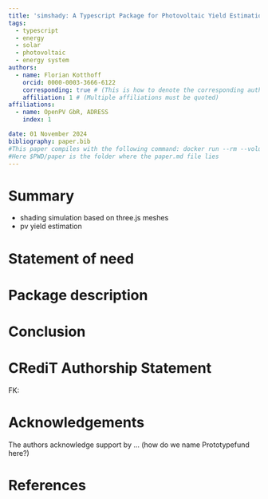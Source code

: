 ```yaml
---
title: 'simshady: A Typescript Package for Photovoltaic Yield Estimation Based on 3D Meshes'
tags:
  - typescript
  - energy
  - solar
  - photovoltaic
  - energy system
authors:
  - name: Florian Kotthoff
    orcid: 0000-0003-3666-6122
    corresponding: true # (This is how to denote the corresponding author)
    affiliation: 1 # (Multiple affiliations must be quoted)
affiliations:
  - name: OpenPV GbR, ADRESS
    index: 1

date: 01 November 2024
bibliography: paper.bib
#This paper compiles with the following command: docker run --rm --volume $PWD/paper:/data --user $(id -u):$(id -g) --env JOURNAL=joss openjournals/inara
#Here $PWD/paper is the folder where the paper.md file lies
---
```


# Summary

- shading simulation based on three.js meshes
- pv yield estimation

# Statement of need

# Package description

# Conclusion

# CRediT Authorship Statement

FK:

# Acknowledgements

The authors acknowledge support by ... (how do we name Prototypefund here?)

# References
